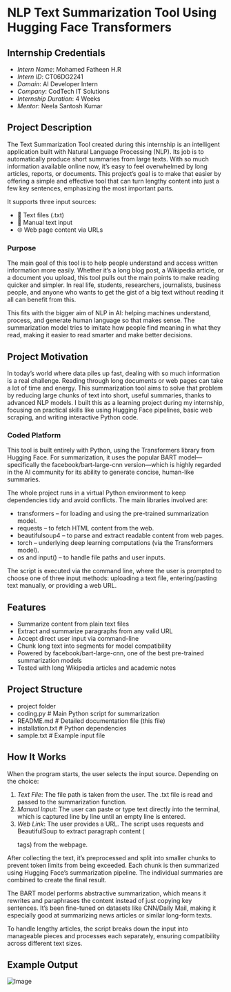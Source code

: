 # NLP Text Summarization Tool Using Hugging Face Transformers

## Internship Credentials

- *Intern Name*: Mohamed Fatheen H.R 
- *Intern ID*: CT06DG2241
- *Domain*: AI Developer Intern  
- *Company*: CodTech IT Solutions
- *Internship Duration*: 4 Weeks 
- *Mentor*: Neela Santosh Kumar

## Project Description

The Text Summarization Tool created during this internship is an intelligent application built with Natural Language Processing (NLP). Its job is to automatically produce short summaries from large texts. With so much information available online now, it’s easy to feel overwhelmed by long articles, reports, or documents. This project’s goal is to make that easier by offering a simple and effective tool that can turn lengthy content into just a few key sentences, emphasizing the most important parts.

It supports three input sources:
- 📁 Text files (.txt)
- 📝 Manual text input
- 🌐 Web page content via URLs

### Purpose

The main goal of this tool is to help people understand and access written information more easily. Whether it’s a long blog post, a Wikipedia article, or a document you upload, this tool pulls out the main points to make reading quicker and simpler. In real life, students, researchers, journalists, business people, and anyone who wants to get the gist of a big text without reading it all can benefit from this.

This fits with the bigger aim of NLP in AI: helping machines understand, process, and generate human language so that makes sense. The summarization model tries to imitate how people find meaning in what they read, making it easier to read smarter and make better decisions. 

## Project Motivation

In today’s world where data piles up fast, dealing with so much information is a real challenge. Reading through long documents or web pages can take a lot of time and energy. This summarization tool aims to solve that problem by reducing large chunks of text into short, useful summaries, thanks to advanced NLP models. I built this as a learning project during my internship, focusing on practical skills like using Hugging Face pipelines, basic web scraping, and writing interactive Python code.

### Coded Platform

This tool is built entirely with Python, using the Transformers library from Hugging Face. For summarization, it uses the popular BART model—specifically the facebook/bart-large-cnn version—which is highly regarded in the AI community for its ability to generate concise, human-like summaries.

The whole project runs in a virtual Python environment to keep dependencies tidy and avoid conflicts. The main libraries involved are:

- transformers – for loading and using the pre-trained summarization model.
- requests – to fetch HTML content from the web.
- beautifulsoup4 – to parse and extract readable content from web pages.
- torch – underlying deep learning computations (via the Transformers model).
- os and input() – to handle file paths and user inputs.

The script is executed via the command line, where the user is prompted to choose one of three input methods: uploading a text file, entering/pasting text manually, or providing a web URL.

## Features

- Summarize content from plain text files
- Extract and summarize paragraphs from any valid URL
- Accept direct user input via command-line
- Chunk long text into segments for model compatibility
- Powered by facebook/bart-large-cnn, one of the best pre-trained summarization models
- Tested with long Wikipedia articles and academic notes

## Project Structure

- project folder
- coding.py             # Main Python script for summarization 
- README.md             # Detailed documentation file (this file) 
- installation.txt      # Python dependencies 
- sample.txt            # Example input file 

## How It Works

When the program starts, the user selects the input source. Depending on the choice:

1. *Text File*: The file path is taken from the user. The .txt file is read and passed to the summarization function.
2. *Manual Input*: The user can paste or type text directly into the terminal, which is captured line by line until an empty line is entered.
3. *Web Link*: The user provides a URL. The script uses requests and BeautifulSoup to extract paragraph content (<p> tags) from the webpage.

After collecting the text, it’s preprocessed and split into smaller chunks to prevent token limits from being exceeded. Each chunk is then summarized using Hugging Face’s summarization pipeline. The individual summaries are combined to create the final result. 

The BART model performs abstractive summarization, which means it rewrites and paraphrases the content instead of just copying key sentences. It’s been fine-tuned on datasets like CNN/Daily Mail, making it especially good at summarizing news articles or similar long-form texts.

To handle lengthy articles, the script breaks down the input into manageable pieces and processes each separately, ensuring compatibility across different text sizes.

## Example Output

![Image](https://github.com/user-attachments/assets/2960dd92-a179-43d8-817b-8f28dd49951f)
